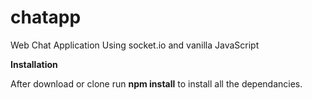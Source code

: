 # chatapp
Web Chat Application
Using socket.io and vanilla JavaScript

**Installation**

After download or clone run **npm install** to install all the dependancies.
